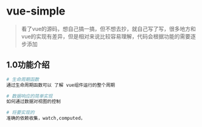# vue-simple

> 看了vue的源码，想自己搞一搞，但不想去抄，就自己写了写，很多地方和vue的实现有差异，但是相对来说比较容易理解，代码会根据功能的需要逐步添加

## 1.0功能介绍

``` bash
# 生命周期函数
通过生命周期函数可以 了解 vue组件运行的整个周期

# 数据响应的简单实现
如何通过数据对视图的控制

# 将要实现的
准确的依赖收集，watch,computed，



